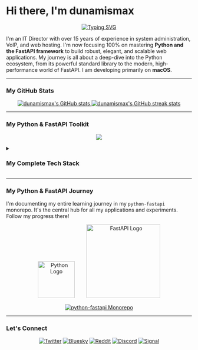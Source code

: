 # Hi there, I'm dunamismax

<p align="center">
  <a href="https://github.com/dunamismax">
    <img src="https://readme-typing-svg.herokuapp.com?font=Fira+Code&size=24&pause=1000&color=3776AB&center=true&vCenter=true&width=600&lines=IT+Director+%7C+Python+%26+FastAPI+Developer;Mastering+Full-Stack+Web+Development;100%25+All-In+on+Python;Open-Source+%26+Self-Hosting+Advocate" alt="Typing SVG" />
  </a>
</p>

I'm an IT Director with over 15 years of experience in system administration, VoIP, and web hosting. I'm now focusing 100% on mastering **Python and the FastAPI framework** to build robust, elegant, and scalable web applications. My journey is all about a deep-dive into the Python ecosystem, from its powerful standard library to the modern, high-performance world of FastAPI. I am developing primarily on **macOS**.

---

### My GitHub Stats

<p align="center">
  <a href="https://github.com/dunamismax">
    <img src="https://github-readme-stats.vercel.app/api?username=dunamismax&show_icons=true&theme=dracula&include_all_commits=true&count_private=true" alt="dunamismax's GitHub stats" />
  </a>
  <a href="https://github.com/dunamismax">
    <img src="https://github-readme-streak-stats.herokuapp.com/?user=dunamismax&theme=dracula" alt="dunamismax's GitHub streak stats" />
  </a>
</p>

---

### My Python & FastAPI Toolkit

<p align="center">
  <a href="https://skillicons.dev">
    <img src="https://skillicons.dev/icons?i=python,fastapi,postgresql,git,github,vscode,linux,ubuntu,bash" />
  </a>
</p>

<details>
<summary><h3>My Complete Tech Stack</h3></summary>

This stack is designed for modern, high-performance web and command-line applications, self-hosted on Ubuntu with Uvicorn and Caddy.

#### **Core Application & CLI**

- **Language:** [**Python**](https://www.python.org/doc/) (v3.12)
- **Web Framework:** [**FastAPI**](https://fastapi.tiangolo.com/) (v0.115.14)
- **CLI Framework:** [**Typer**](https://typer.tiangolo.com/) (v0.12.3)
- **Database ORM:** [**SQLAlchemy**](https://www.sqlalchemy.org/documentation/) (v2.0.41)
- **Database Driver (Async):** [**asyncpg**](https://magicstack.github.io/asyncpg/current/) (v0.30.0)
- **Database Migrations:** [**Alembic**](https://alembic.sqlalchemy.org/en/latest/) (v1.16.2)

#### **Developer Experience & Tooling**

- **Package & Environment Management:** [**uv**](https://astral.sh/docs/uv) (v0.2.14)
- **Linter & Formatter:** [**Ruff**](https://astral.sh/docs/ruff) (v0.5.2)
- **Configuration:** [**python-dotenv**](https://pypi.org/project/python-dotenv/) (v1.1.1)
- **Development Server:** [**Uvicorn**](https://www.uvicorn.org/) (v0.30.1)

#### **Frontend & User Experience**

- **Client-Side Interactivity:** [**htmx**](https://htmx.org/docs/) (v2.0.0)
- **Templating:** [**Jinja2**](https://jinja.palletsprojects.com/en/3.1.x/) (v3.1.6)
- **FastAPI/htmx Integration:** [**fasthx**](https://pypi.org/project/fasthx/) (v0.6.1)
- **Forms & Validation:** [**starlette-wtf**](https://pypi.org/project/starlette-wtf/) (v0.4.5) & [**python-multipart**](https://pypi.org/project/python-multipart/) (v0.0.20)
- **Client-Side Validation:** **HTML5 Validation**

#### **Authentication**

- **Core Authentication:** [**FastAPI Security**](https://fastapi.tiangolo.com/tutorial/security/) & [**Passlib**](https://passlib.readthedocs.io/en/stable/) (v1.7.4)

#### **Deployment & Production**

- **Web Server / Reverse Proxy:** [**Caddy**](https://caddyserver.com/docs/) (v2)
- **Asset Management:** [**FastAPI StaticFiles**](https://fastapi.tiangolo.com/tutorial/static-files/)

</details>

---

### My Python & FastAPI Journey

I'm documenting my entire learning journey in my `python-fastapi` monorepo. It's the central hub for all my applications and experiments. Follow my progress there!

<p align="center">
  <img src="https://upload.wikimedia.org/wikipedia/commons/thumb/c/c3/Python-logo-notext.svg/1920px-Python-logo-notext.svg.png" alt="Python Logo" width="100"/>
  &nbsp;&nbsp;&nbsp;&nbsp;&nbsp;&nbsp;
  <img src="https://fastapi.tiangolo.com/img/logo-margin/logo-teal.png" alt="FastAPI Logo" width="200"/>
</p>

<p align="center">
  <a href="https://github.com/dunamismax/python-fastapi">
    <img src="https://github-readme-stats.vercel.app/api/pin/?username=dunamismax&repo=python-fastapi&theme=dracula" alt="python-fastapi Monorepo" />
  </a>
</p>

---

### Let's Connect

<p align="center">
  <a href="https://twitter.com/dunamismax" target="_blank"><img src="https://img.shields.io/badge/Twitter-%231DA1F2.svg?&style=for-the-badge&logo=twitter&logoColor=white" alt="Twitter"></a>
  <a href="https://bsky.app/profile/dunamismax.bsky.social" target="_blank"><img src="https://img.shields.io/badge/Bluesky-blue?style=for-the-badge&logo=bluesky&logoColor=white" alt="Bluesky"></a>
  <a href="https://www.reddit.com/user/dunamismax" target="_blank"><img src="https://img.shields.io/badge/Reddit-%23FF4500.svg?&style=for-the-badge&logo=reddit&logoColor=white" alt="Reddit"></a>
  <a href="https://discord.com/users/dunamismax" target="_blank"><img src="https://img.shields.io/badge/Discord-dunamismax-7289DA.svg?style=for-the-badge&logo=discord&logoColor=white" alt="Discord"></a>
  <a href="https://signal.me/#p/+dunamismax.66" target="_blank"><img src="https://img.shields.io/badge/Signal-dunamismax.66-3A76F0.svg?style=for-the-badge&logo=signal&logoColor=white" alt="Signal"></a>
</p>
